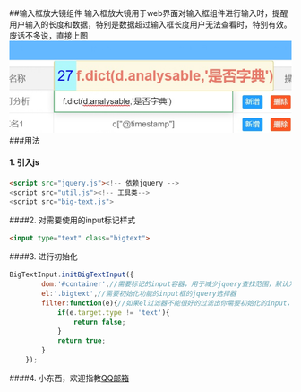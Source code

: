 ##输入框放大镜组件
输入框放大镜用于web界面对输入框组件进行输入时，提醒用户输入的长度和数据，特别是数据超过输入框长度用户无法查看时，特别有效。
废话不多说，直接上图
![效果图](img/bigtext.jpg)
###用法
#### 1. 引入js
```html
<script src="jquery.js"><!-- 依赖jquery -->
<script src="util.js"><!-- 工具类-->
<script src="big-text.js">
```
####2. 对需要使用的input标记样式
```html
<input type="text" class="bigtext">
```
####3. 进行初始化
```javascript
BigTextInput.initBigTextInput({
        dom:'#container',//需要标记的input容器，用于减少jquery查找范围，默认为document
        el:'.bigtext',//需要初始化功能的input框的jquery选择器
        filter:function(e){//如果el过滤器不能很好的过滤出你需要初始化的input，可以加入filter
            if(e.target.type != 'text'){
                return false;
            }
            return true;
        }
    });
```
####4. 小东西，欢迎指教[QQ邮箱](maiTo:22257170@qq.com)